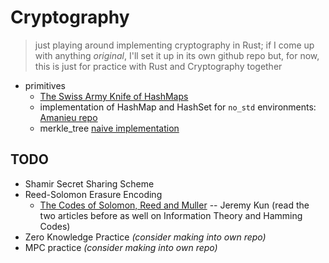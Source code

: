 # Cryptography

> just playing around implementing cryptography in Rust; if I come up with anything *original*, I'll set it up in its own github repo but, for now, this is just for practice with Rust and Cryptography together

* primitives
    * [The Swiss Army Knife of HashMaps](https://blog.waffles.space/2018/12/07/deep-dive-into-hashbrown/)
    * implementation of HashMap and HashSet for `no_std` environments: [Amanieu repo](https://github.com/Amanieu/hashmap_core)
    * merkle_tree [naive implementation](https://github.com/niklasad1/merkle-tree-rs)

## TODO
* Shamir Secret Sharing Scheme
* Reed-Solomon Erasure Encoding
    * [The Codes of Solomon, Reed and Muller](https://jeremykun.com/2015/03/23/the-codes-of-solomon-reed-and-muller/) -- Jeremy Kun (read the two articles before as well on Information Theory and Hamming Codes)
* Zero Knowledge Practice *(consider making into own repo)*
* MPC practice *(consider making into own repo)*